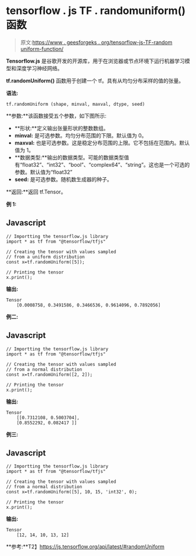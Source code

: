 # tensorflow . js TF . randomuniform()函数

> 原文:[https://www . geesforgeks . org/tensorflow-js-TF-random uniform-function/](https://www.geeksforgeeks.org/tensorflow-js-tf-randomuniform-function/)

**Tensorflow.js** 是谷歌开发的开源库，用于在浏览器或节点环境下运行机器学习模型和深度学习神经网络。

**tf.randomUniform()** 函数用于创建一个 tf。具有从均匀分布采样的值的张量。

**语法:**

```
tf.randomUniform (shape, minval, maxval, dtype, seed)
```

**参数:**该函数接受五个参数，如下图所示:

*   **形状:**定义输出张量形状的整数数组。
*   **minval:** 是可选参数。均匀分布范围的下限。默认值为 0。
*   **maxval:** 也是可选参数。这是稳定分布范围的上限。它不包括在范围内。默认值为 1。
*   **数据类型:**输出的数据类型。可能的数据类型值有“float32”、“int32”、“bool”、“complex64”、“string”。这也是一个可选的参数。默认值为“float32”
*   **seed:** 是可选参数。随机数生成器的种子。

**返回:**返回 tf.Tensor。

**例 1:**

## Javascript

```
// Importting the tensorflow.js library
import * as tf from "@tensorflow/tfjs"

// Creating the tensor with values sampled
// from a uniform distribution
const x=tf.randomUniform([5]);

// Printing the tensor
x.print();
```

**输出:**

```
Tensor
    [0.0008758, 0.3491586, 0.3466536, 0.9614096, 0.7892056]
```

**例二:**

## Javascript

```
// Importting the tensorflow.js library
import * as tf from "@tensorflow/tfjs"

// Creating the tensor with values sampled
// from a normal distribution
const x=tf.randomUniform([2, 2]);

// Printing the tensor
x.print();
```

**输出:**

```
Tensor
    [[0.7312108, 0.5003704],
    [0.8552292, 0.082417 ]]
```

**例三:**

## Javascript

```
// Importting the tensorflow.js library
import * as tf from "@tensorflow/tfjs"

// Creating the tensor with values sampled
// from a normal distribution
const x=tf.randomUniform([5], 10, 15, 'int32', 0);

// Printing the tensor
x.print();
```

**输出:**

```
Tensor
    [12, 14, 10, 13, 12]
```

**参考:**T2】https://js.tensorflow.org/api/latest/#randomUniform